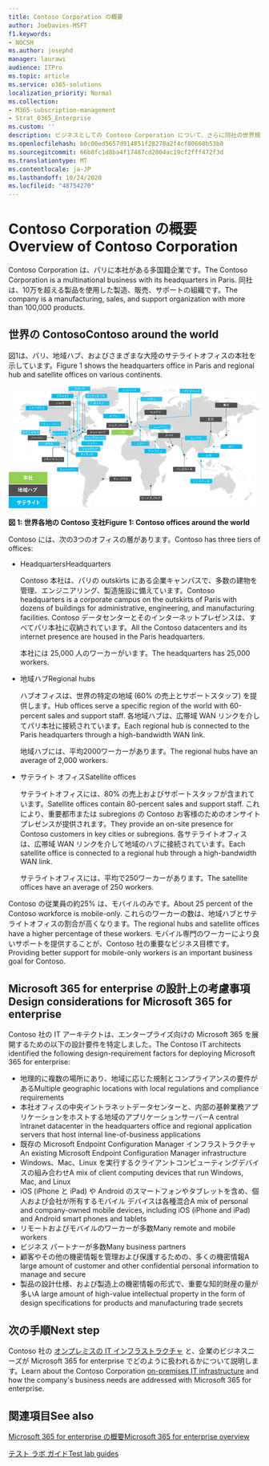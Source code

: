 ```yaml
---
title: Contoso Corporation の概要
author: JoeDavies-MSFT
f1.keywords:
- NOCSH
ms.author: josephd
manager: laurawi
audience: ITPro
ms.topic: article
ms.service: o365-solutions
localization_priority: Normal
ms.collection:
- M365-subscription-management
- Strat_O365_Enterprise
ms.custom: ''
description: ビジネスとしての Contoso Corporation について、さらに同社の世界規模のオフィスの階層構造について説明します。
ms.openlocfilehash: b0c00ed5657d914851f28278a2f4cf80660b53b0
ms.sourcegitcommit: 66b8fc1d8ba4f17487cd2004ac19cf2fff472f3d
ms.translationtype: MT
ms.contentlocale: ja-JP
ms.lasthandoff: 10/24/2020
ms.locfileid: "48754270"
---
```

# <a name="overview-of-contoso-corporation"></a><span data-ttu-id="7eb5a-103">Contoso Corporation の概要</span><span class="sxs-lookup"><span data-stu-id="7eb5a-103">Overview of Contoso Corporation</span></span>

<span data-ttu-id="7eb5a-104">Contoso Corporation は、パリに本社がある多国籍企業です。</span><span class="sxs-lookup"><span data-stu-id="7eb5a-104">The Contoso Corporation is a multinational business with its headquarters in Paris.</span></span> <span data-ttu-id="7eb5a-105">同社は、10万を超える製品を使用した製造、販売、サポートの組織です。</span><span class="sxs-lookup"><span data-stu-id="7eb5a-105">The company is a manufacturing, sales, and support organization with more than 100,000 products.</span></span>

## <a name="contoso-around-the-world"></a><span data-ttu-id="7eb5a-106">世界の Contoso</span><span class="sxs-lookup"><span data-stu-id="7eb5a-106">Contoso around the world</span></span>

<span data-ttu-id="7eb5a-107">図1は、パリ、地域ハブ、およびさまざまな大陸のサテライトオフィスの本社を示しています。</span><span class="sxs-lookup"><span data-stu-id="7eb5a-107">Figure 1 shows the headquarters office in Paris and regional hub and satellite offices on various continents.</span></span>

![世界各地の Contoso 支社](../media/contoso-overview/contoso-overview-fig1.png)

<span data-ttu-id="7eb5a-109">**図 1: 世界各地の Contoso 支社**</span><span class="sxs-lookup"><span data-stu-id="7eb5a-109">**Figure 1: Contoso offices around the world**</span></span>
 
<span data-ttu-id="7eb5a-110">Contoso には、次の3つのオフィスの層があります。</span><span class="sxs-lookup"><span data-stu-id="7eb5a-110">Contoso has three tiers of offices:</span></span>

- <span data-ttu-id="7eb5a-111">Headquarters</span><span class="sxs-lookup"><span data-stu-id="7eb5a-111">Headquarters</span></span>

  <span data-ttu-id="7eb5a-112">Contoso 本社は、パリの outskirts にある企業キャンパスで、多数の建物を管理、エンジニアリング、製造施設に備えています。</span><span class="sxs-lookup"><span data-stu-id="7eb5a-112">Contoso headquarters is a corporate campus on the outskirts of Paris with dozens of buildings for administrative, engineering, and manufacturing facilities.</span></span> <span data-ttu-id="7eb5a-113">Contoso データセンターとそのインターネットプレゼンスは、すべてパリ本社に収納されています。</span><span class="sxs-lookup"><span data-stu-id="7eb5a-113">All the Contoso datacenters and its internet presence are housed in the Paris headquarters.</span></span>

  <span data-ttu-id="7eb5a-114">本社には 25,000 人のワーカーがいます。</span><span class="sxs-lookup"><span data-stu-id="7eb5a-114">The headquarters has 25,000 workers.</span></span>

- <span data-ttu-id="7eb5a-115">地域ハブ</span><span class="sxs-lookup"><span data-stu-id="7eb5a-115">Regional hubs</span></span>

  <span data-ttu-id="7eb5a-116">ハブオフィスは、世界の特定の地域 (60% の売上とサポートスタッフ) を提供します。</span><span class="sxs-lookup"><span data-stu-id="7eb5a-116">Hub offices serve a specific region of the world with 60-percent sales and support staff.</span></span> <span data-ttu-id="7eb5a-117">各地域ハブは、広帯域 WAN リンクを介してパリ本社に接続されています。</span><span class="sxs-lookup"><span data-stu-id="7eb5a-117">Each regional hub is connected to the Paris headquarters through a high-bandwidth WAN link.</span></span>

  <span data-ttu-id="7eb5a-118">地域ハブには、平均2000ワーカーがあります。</span><span class="sxs-lookup"><span data-stu-id="7eb5a-118">The regional hubs have an average of 2,000 workers.</span></span>

- <span data-ttu-id="7eb5a-119">サテライト オフィス</span><span class="sxs-lookup"><span data-stu-id="7eb5a-119">Satellite offices</span></span>

  <span data-ttu-id="7eb5a-120">サテライトオフィスには、80% の売上およびサポートスタッフが含まれています。</span><span class="sxs-lookup"><span data-stu-id="7eb5a-120">Satellite offices contain 80-percent sales and support staff.</span></span> <span data-ttu-id="7eb5a-121">これにより、重要都市または subregions の Contoso お客様のためのオンサイトプレゼンスが提供されます。</span><span class="sxs-lookup"><span data-stu-id="7eb5a-121">They provide an on-site presence for Contoso customers in key cities or subregions.</span></span> <span data-ttu-id="7eb5a-122">各サテライトオフィスは、広帯域 WAN リンクを介して地域のハブに接続されています。</span><span class="sxs-lookup"><span data-stu-id="7eb5a-122">Each satellite office is connected to a regional hub through a high-bandwidth WAN link.</span></span>

  <span data-ttu-id="7eb5a-123">サテライトオフィスには、平均で250ワーカーがあります。</span><span class="sxs-lookup"><span data-stu-id="7eb5a-123">The satellite offices have an average of 250 workers.</span></span>

<span data-ttu-id="7eb5a-124">Contoso の従業員の約25% は、モバイルのみです。</span><span class="sxs-lookup"><span data-stu-id="7eb5a-124">About 25 percent of the Contoso workforce is mobile-only.</span></span> <span data-ttu-id="7eb5a-125">これらのワーカーの数は、地域ハブとサテライトオフィスの割合が高くなります。</span><span class="sxs-lookup"><span data-stu-id="7eb5a-125">The regional hubs and satellite offices have a higher percentage of these workers.</span></span> <span data-ttu-id="7eb5a-126">モバイル専門のワーカーにより良いサポートを提供することが、Contoso 社の重要なビジネス目標です。</span><span class="sxs-lookup"><span data-stu-id="7eb5a-126">Providing better support for mobile-only workers is an important business goal for Contoso.</span></span>

## <a name="design-considerations-for-microsoft-365-for-enterprise"></a><span data-ttu-id="7eb5a-127">Microsoft 365 for enterprise の設計上の考慮事項</span><span class="sxs-lookup"><span data-stu-id="7eb5a-127">Design considerations for Microsoft 365 for enterprise</span></span>

<span data-ttu-id="7eb5a-128">Contoso 社の IT アーキテクトは、エンタープライズ向けの Microsoft 365 を展開するための以下の設計要件を特定しました。</span><span class="sxs-lookup"><span data-stu-id="7eb5a-128">The Contoso IT architects identified the following design-requirement factors for deploying Microsoft 365 for enterprise:</span></span>

- <span data-ttu-id="7eb5a-129">地理的に複数の場所にあり、地域に応じた規制とコンプライアンスの要件がある</span><span class="sxs-lookup"><span data-stu-id="7eb5a-129">Multiple geographic locations with local regulations and compliance requirements</span></span>
- <span data-ttu-id="7eb5a-130">本社オフィスの中央イントラネットデータセンターと、内部の基幹業務アプリケーションをホストする地域のアプリケーションサーバー</span><span class="sxs-lookup"><span data-stu-id="7eb5a-130">A central intranet datacenter in the headquarters office and regional application servers that host internal line-of-business applications</span></span>
- <span data-ttu-id="7eb5a-131">既存の Microsoft Endpoint Configuration Manager インフラストラクチャ</span><span class="sxs-lookup"><span data-stu-id="7eb5a-131">An existing Microsoft Endpoint Configuration Manager infrastructure</span></span>
- <span data-ttu-id="7eb5a-132">Windows、Mac、Linux を実行するクライアントコンピューティングデバイスの組み合わせ</span><span class="sxs-lookup"><span data-stu-id="7eb5a-132">A mix of client computing devices that run Windows, Mac, and Linux</span></span>
- <span data-ttu-id="7eb5a-133">iOS (iPhone と iPad) や Android のスマートフォンやタブレットを含め、個人および会社が所有するモバイル デバイスは各種混合</span><span class="sxs-lookup"><span data-stu-id="7eb5a-133">A mix of personal and company-owned mobile devices, including iOS (iPhone and iPad) and Android smart phones and tablets</span></span>
- <span data-ttu-id="7eb5a-134">リモートおよびモバイルのワーカーが多数</span><span class="sxs-lookup"><span data-stu-id="7eb5a-134">Many remote and mobile workers</span></span>
- <span data-ttu-id="7eb5a-135">ビジネス パートナーが多数</span><span class="sxs-lookup"><span data-stu-id="7eb5a-135">Many business partners</span></span>
- <span data-ttu-id="7eb5a-136">顧客やその他の機密情報を管理および保護するための、多くの機密情報</span><span class="sxs-lookup"><span data-stu-id="7eb5a-136">A large amount of customer and other confidential personal information to manage and secure</span></span>
- <span data-ttu-id="7eb5a-137">製品の設計仕様、および製造上の機密情報の形式で、重要な知的財産の量が多い</span><span class="sxs-lookup"><span data-stu-id="7eb5a-137">A large amount of high-value intellectual property in the form of design specifications for products and manufacturing trade secrets</span></span>

## <a name="next-step"></a><span data-ttu-id="7eb5a-138">次の手順</span><span class="sxs-lookup"><span data-stu-id="7eb5a-138">Next step</span></span>

<span data-ttu-id="7eb5a-139">Contoso 社の [オンプレミスの IT インフラストラクチャ](contoso-infra-needs.md) と、企業のビジネスニーズが Microsoft 365 for enterprise でどのように扱われるかについて説明します。</span><span class="sxs-lookup"><span data-stu-id="7eb5a-139">Learn about the Contoso Corporation [on-premises IT infrastructure](contoso-infra-needs.md) and how the company's business needs are addressed with Microsoft 365 for enterprise.</span></span>

## <a name="see-also"></a><span data-ttu-id="7eb5a-140">関連項目</span><span class="sxs-lookup"><span data-stu-id="7eb5a-140">See also</span></span>

[<span data-ttu-id="7eb5a-141">Microsoft 365 for enterprise の概要</span><span class="sxs-lookup"><span data-stu-id="7eb5a-141">Microsoft 365 for enterprise overview</span></span>](microsoft-365-overview.md)

[<span data-ttu-id="7eb5a-142">テスト ラボ ガイド</span><span class="sxs-lookup"><span data-stu-id="7eb5a-142">Test lab guides</span></span>](m365-enterprise-test-lab-guides.md)
